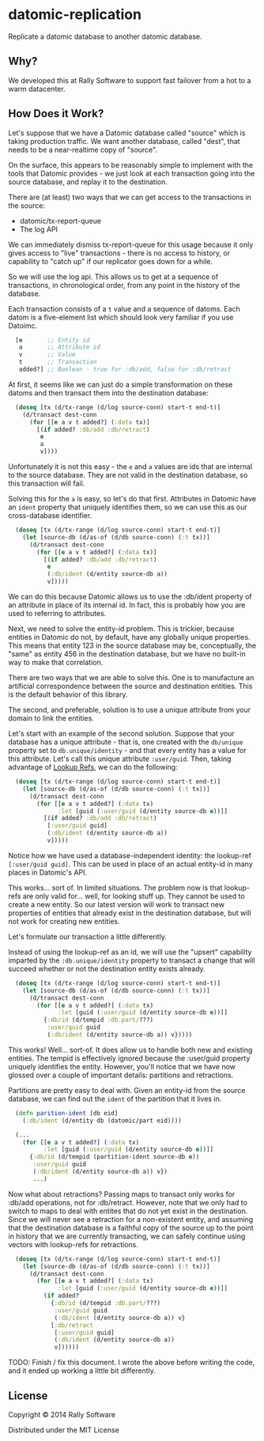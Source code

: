 # datomic-replication

Replicate a datomic database to another datomic database.

## Why?

We developed this at Rally Software to support fast failover from a
hot to a warm datacenter.


## How Does it Work?

Let's suppose that we have a Datomic database called "source" which is
taking production traffic. We want another database, called "dest",
that needs to be a near-realtime copy of "source".

On the surface, this appears to be reasonably simple to implement with
the tools that Datomic provides - we just look at each transaction
going into the source database, and replay it to the
destination.

There are (at least) two ways that we can get access to
the transactions in the source:

  - datomic/tx-report-queue
  - The log API

We can immediately dismiss tx-report-queue for this usage because it
only gives access to "live" transactions - there is no access to
history, or capability to "catch up" if our replicator goes down for a
while.

So we will use the log api. This allows us to get at a sequence of
transactions, in chronological order, from any point in the history of
the database.

Each transaction consists of a `t` value and a sequence of
datoms. Each datom is a five-element list which should look very
familiar if you use Datoimc.

```clojure
  [e       ;; Entity id
   a       ;; Attribute id
   v       ;; Value
   t       ;; Transaction
   added?] ;; Boolean - true for :db/add, false for :db/retract
```

At first, it seems like we can just do a simple transformation on
these datoms and then transact them into the destination database:

```clojure
  (doseq [tx (d/tx-range (d/log source-conn) start-t end-t)]
    (d/transact dest-conn
      (for [[e a v t added?] (:data tx)]
        [(if added? :db/add :db/retract)
         e
         a
         v])))
```

Unfortunately it is not this easy - the `e` and `a` values are ids
that are internal to the source database. They are not valid in the
destination database, so this transaction will fail.

Solving this for the `a` is easy, so let's do that first. Attributes
in Datomic have an `ident` property that uniquely identifies them, so
we can use this as our cross-database identifier.

```clojure
  (doseq [tx (d/tx-range (d/log source-conn) start-t end-t)]
    (let [source-db (d/as-of (d/db source-conn) (:t tx))]
      (d/transact dest-conn
        (for [[e a v t added?] (:data tx)]
          [(if added? :db/add :db/retract)
           e
           (:db/ident (d/entity source-db a))
           v]))))
```

We can do this because Datomic allows us to use the :db/ident property
of an attribute in place of its internal id. In fact, this is probably
how you are used to referring to attributes.

Next, we need to solve the entity-id problem. This is trickier,
because entities in Datomic do not, by default, have any globally
unique properties. This means that entity 123 in the source database
may be, conceptually, the "same" as entity 456 in the destination
database, but we have no built-in way to make that correlation.

There are two ways that we are able to solve this. One is to
manufacture an artificial correspondence between the source and
destination entities. This is the default behavior of this library.

The second, and preferable, solution is to use a unique attribute from
your domain to link the entities.

Let's start with an example of the second solution. Suppose that your
database has a unique attribute - that is, one created with the
`db/unique` property set to `db.unique/identity` - and that every
entity has a value for this attribute. Let's call this unique
attribute `:user/guid`. Then, taking advantage of
[Lookup Refs](http://docs.datomic.com/identity.html#lookup-refs), we
can do the following:

```clojure
  (doseq [tx (d/tx-range (d/log source-conn) start-t end-t)]
    (let [source-db (d/as-of (d/db source-conn) (:t tx))]
      (d/transact dest-conn
        (for [[e a v t added?] (:data tx)
              :let [guid (:user/guid (d/entity source-db e))]]
          [(if added? :db/add :db/retract)
           [:user/guid guid]
           (:db/ident (d/entity source-db a))
           v]))))
```

Notice how we have used a database-independent identity: the
lookup-ref `[:user/guid guid]`. This can be used in place of an actual
entity-id in many places in Datomic's API.

This works... sort of. In limited situations. The problem now is that
lookup-refs are only valid for... well, for looking stuff up. They
cannot be used to create a new entity. So our latest version will work
to transact new properties of entities that already exist in the
destination database, but will not work for creating new
entities.

Let's formulate our transaction a little differently.

Instead of using the lookup-ref as an id, we will use the "upsert"
capability imparted by the `:db.unique/identity` property to transact
a change that will succeed whether or not the destination entity
exists already.

```clojure
  (doseq [tx (d/tx-range (d/log source-conn) start-t end-t)]
    (let [source-db (d/as-of (d/db source-conn) (:t tx))]
      (d/transact dest-conn
        (for [[e a v t added?] (:data tx)
              :let [guid (:user/guid (d/entity source-db e))]]
          {:db/id (d/tempid :db.part/???)
           :user/guid guid
           (:db/ident (d/entity source-db a)) v}))))
```

This works! Well... sort-of. It does allow us to handle both new and
existing entities. The tempid is effectively ignored because the
:user/guid property uniquely identifies the entity. However, you'll
notice that we have now glossed over a couple of important details:
partitions and retractions.

Partitions are pretty easy to deal with. Given an entity-id from the source
database, we can find out the `ident` of the partition that it lives in.

```clojure
  (defn parition-ident [db eid]
    (:db/ident (d/entity db (datomic/part eid))))

  (...
    (for [[e a v t added?] (:data tx)
          :let [guid (:user/guid (d/entity source-db e))]]
      {:db/id (d/tempid (partition-ident source-db e))
       :user/guid guid
       (:db/ident (d/entity source-db a)) v})
       ...)
```

Now what about retractions? Passing maps to transact only works for
:db/add operations, not for :db/retract. However, note that we only
had to switch to maps to deal with entites that do not yet exist in
the destination. Since we will never see a retraction for a
non-existent entity, and assuming that the destination database is a
faithful copy of the source up to the point in history that we are
currently transacting, we can safely continue using vectors with
lookup-refs for retractions.

```clojure
  (doseq [tx (d/tx-range (d/log source-conn) start-t end-t)]
    (let [source-db (d/as-of (d/db source-conn) (:t tx))]
      (d/transact dest-conn
        (for [[e a v t added?] (:data tx)
              :let [guid (:user/guid (d/entity source-db e))]]
          (if added?
            {:db/id (d/tempid :db.part/???)
             :user/guid guid
             (:db/ident (d/entity source-db a)) v}
            [:db/retract
             [:user/guid guid]
             (:db/ident (d/entity source-db a))
             v])))))
```


TODO: Finish / fix this document. I wrote the above before writing the
code, and it ended up working a little bit differently.

## License

Copyright © 2014 Rally Software

Distributed under the MIT License
